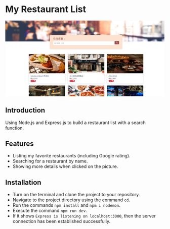 # My Restaurant List
![screenshot](/screenshot/screenshot.png)

## Introduction
Using Node.js and Express.js to build a restaurant list with a search function.

## Features
- Listing my favorite restaurants (including Google rating).
- Searching for a restaurant by name.
- Showing more details when clicked on the picture.

## Installation
- Turn on the terminal and clone the project to your repository.
- Navigate to the project directory using the command `cd`.
- Run the commands `npm install` and `npm i nodemon`.
- Execute the command `npm run dev`.
- If it shows `Express is listening on localhost:3000`, then the server connection has been established successfully.


